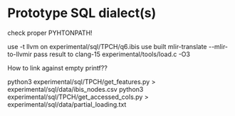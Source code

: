 # Prototype SQL dialect(s)

check proper PYHTONPATH!

use -t llvm on experimental/sql/TPCH/q6.ibis
use built mlir-translate --mlir-to-llvmir
pass result to clang-15 experimental/tools/load.c -O3

How to link against empty printf??


python3 experimental/sql/TPCH/get_features.py > experimental/sql/data/ibis_nodes.csv
python3 experimental/sql/TPCH/get_accessed_cols.py > experimental/sql/data/partial_loading.txt
